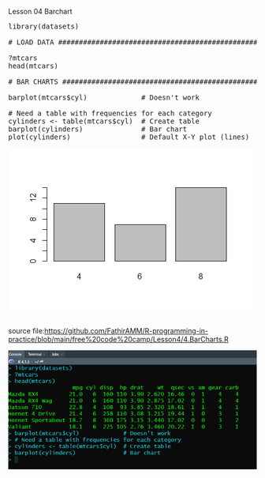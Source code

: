 Lesson 04 Barchart

<pre>
library(datasets)

# LOAD DATA ################################################

?mtcars
head(mtcars)

# BAR CHARTS ###############################################

barplot(mtcars$cyl)             # Doesn't work

# Need a table with frequencies for each category
cylinders <- table(mtcars$cyl)  # Create table
barplot(cylinders)              # Bar chart
plot(cylinders)                 # Default X-Y plot (lines)

<img src="https://github.com/FathirAMM/R-programming-in-practice/blob/main/free%20code%20camp/Lesson4/barchart.png" />

</pre>
source file:https://github.com/FathirAMM/R-programming-in-practice/blob/main/free%20code%20camp/Lesson4/4.BarCharts.R
<pre>
<img src="https://github.com/FathirAMM/R-programming-in-practice/blob/main/free%20code%20camp/Lesson4/123.png" />
</pre>
